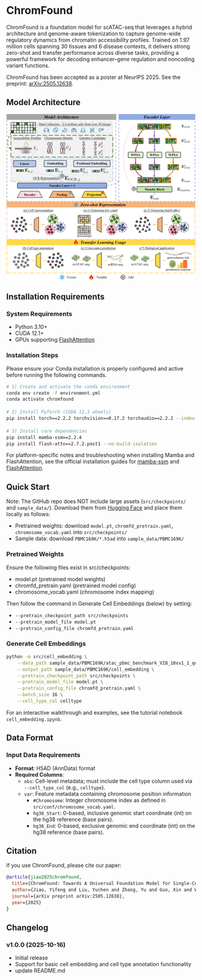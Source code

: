 # ChromFound

ChromFound is a foundation model for scATAC-seq that leverages a hybrid architecture and genome-aware tokenization to capture genome-wide regulatory dynamics from chromatin accessibility profiles. Trained on 1.97 million cells spanning 30 tissues and 6 disease contexts, it delivers strong zero-shot and transfer performance across diverse tasks, providing a powerful framework for decoding enhancer–gene regulation and noncoding variant functions. 

ChromFound has been accepted as a poster at NeurIPS 2025. See the preprint: [arXiv:2505.12638](https://arxiv.org/abs/2505.12638). 

## Model Architecture

![Model architecture](model_architecture.png)


## Installation Requirements

### System Requirements
- Python 3.10+
- CUDA 12.1+
- GPUs supporting [FlashAttention](https://github.com/Dao-AILab/flash-attention)

### Installation Steps

Please ensure your Conda installation is properly configured and active before running the following commands.

```bash
# 1) Create and activate the conda environment
conda env create -f environment.yml
conda activate chromfound

# 2) Install PyTorch (CUDA 12.1 wheels)
pip install torch==2.2.2 torchvision==0.17.2 torchaudio==2.2.2 --index-url https://download.pytorch.org/whl/cu121

# 3) Install core dependencies
pip install mamba-ssm==2.2.4
pip install flash-attn==2.7.2.post1 --no-build-isolation
```

For platform-specific notes and troubleshooting when installing Mamba and FlashAttention, see the official installation guides for [mamba-ssm](https://github.com/state-spaces/mamba) and [FlashAttention](https://github.com/Dao-AILab/flash-attention).


## Quick Start
Note: The GitHub repo does NOT include large assets (`src/checkpoints/` and `sample_data/`). Download them from [Hugging Face](https://huggingface.co/YifengJiao/ChromFound) and place them locally as follows:
- Pretrained weights: download `model.pt`, `chromfd_pretrain.yaml`, `chromosome_vocab.yaml` into `src/checkpoints/`
- Sample data: download `PBMC169K/*.h5ad` into `sample_data/PBMC169K/`

### Pretrained Weights

Ensure the following files exist in src/checkpoints:
- model.pt (pretrained model weights)
- chromfd_pretrain.yaml (pretrained model config)
- chromosome_vocab.yaml (chromosome index mapping)

Then follow the command in Generate Cell Embeddings (below) by setting:
- `--pretrain_checkpoint_path src/checkpoints`
- `--pretrain_model_file model.pt`
- `--pretrain_config_file chromfd_pretrain.yaml`

### Generate Cell Embeddings
```bash
python -m src/cell_embedding \
    --data_path sample_data/PBMC169K/atac_pbmc_benchmark_VIB_10xv1_1_qc_deepen_norm_log.h5ad \
    --output_path sample_data/PBMC169K/cell_embedding \
    --pretrain_checkpoint_path src/checkpoints \
    --pretrain_model_file model.pt \
    --pretrain_config_file chromfd_pretrain.yaml \
    --batch_size 16 \
    --cell_type_col celltype
```
For an interactive walkthrough and examples, see the tutorial notebook `cell_embedding.ipynb`.

## Data Format

### Input Data Requirements
- **Format**: H5AD (AnnData) format
- **Required Columns**: 
  - `obs`: Cell-level metadata; must include the cell type column used via `--cell_type_col` (e.g., `celltype`).
  - `var`: Feature metadata containing chromosome position information
    - `#Chromosome`: Integer chromosome index as defined in `src/conf/chromosome_vocab.yaml`.
    - `hg38_Start`: 0-based, inclusive genomic start coordinate (int) on the hg38 reference (base pairs).
    - `hg38_End`: 0-based, exclusive genomic end coordinate (int) on the hg38 reference (base pairs).

## Citation
If you use ChromFound, please cite our paper:

```bibtex
@article{jiao2025chromfound,
  title={ChromFound: Towards A Universal Foundation Model for Single-Cell Chromatin Accessibility Data},
  author={Jiao, Yifeng and Liu, Yuchen and Zhang, Yu and Guo, Xin and Wu, Yushuai and Jiang, Chen and Li, Jiyang and Zhang, Hongwei and Han, Limei and Gao, Xin and Qi, yuan and Cheng, yuan},
  journal={arXiv preprint arXiv:2505.12638},
  year={2025}
}
```

## Changelog

### v1.0.0 (2025-10-16)
- Initial release
- Support for basic cell embedding and cell type annotation functionality
- update README.md
